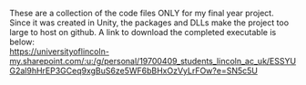 These are a collection of the code files ONLY for my final year project. Since it was created in Unity, the packages and DLLs make the project too large to host on github. A link to download the completed executable is below:  
https://universityoflincoln-my.sharepoint.com/:u:/g/personal/19700409_students_lincoln_ac_uk/ESSYUG2al9hHrEP3GCeq9xgBuS6ze5WF6bBHxOzVyLrFOw?e=SN5c5U
